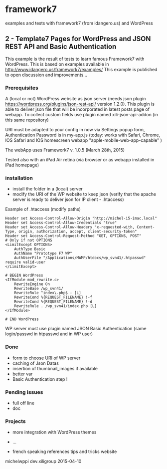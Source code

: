 # framework7
examples and tests with framework7 (from idangero.us) and WordPress

## 2 - Template7 Pages for WordPress and JSON REST API and Basic Authentication

This example is the result of tests to learn famous Framework7 with WordPress.
This is based on examples available in http://www.idangero.us/framework7/examples/
This example is published to open discussion and improvements...

### Prerequisites

A (local or not) WordPress website as json server (needs json plugin https://wordpress.org/plugins/json-rest-api/ version 1.2.0).
This plugin is able to deliver json file that will be incorporated in latest posts page of webapp.
To collect custom fields use plugin named xili-json-api-addon (in this same repository)

URI must be adapted to your config in now via Settings popup form, Authentication Password is in my-app.js  (today: works with Safari, Chrome, IOS Safari and IOS homescreen webapp "apple-mobile-web-app-capable" )

The webApp uses Framework7 v. 1.0.5 (March 28th, 2015)

Tested also with an iPad Air retina (via browser or as webapp installed in iPad homepage)

### installation

- install the folder in a (local) server
- modify the URI of the WP website to keep json (verify that the apache server is ready to deliver json for IP client - .htaccess)

Example of .htaccess (modify paths)
```
Header set Access-Control-Allow-Origin "http://michel-i5-imac.local"
Header set Access-Control-Allow-Credentials "true"
Header set Access-Control-Allow-Headers "x-requested-with, Content-Type, origin, authorization, accept, client-security-token"
Header set Access-Control-Request-Method "GET, OPTIONS, POST"
# Only if not OPTIONS
<LimitExcept OPTIONS>
    AuthType Basic
	AuthName "Prototype F7 WP"
	AuthUserFile "/Applications/MAMP/htdocs/wp_svn41/.htpasswd"
require valid-user
</LimitExcept>

# BEGIN WordPress
<IfModule mod_rewrite.c>
	RewriteEngine On
	RewriteBase /wp_svn41/
	RewriteRule ^index\.php$ - [L]
	RewriteCond %{REQUEST_FILENAME} !-f
	RewriteCond %{REQUEST_FILENAME} !-d
	RewriteRule . /wp_svn41/index.php [L]
</IfModule>

# END WordPress
```
WP server must use plugin named JSON Basic Authentication (same login/passwd in htpasswd and in WP user)

### Done

- form to choose URI of WP server
- caching of Json Datas
- insertion of thumbnail_images if available
- better var
- Basic Authentication step !

### Pending issues

- full off line
- doc

### Projects

- more integration with WordPress themes
- ...

- french speaking references tips and tricks website

michelwppi dev.xiligroup 2015-04-10